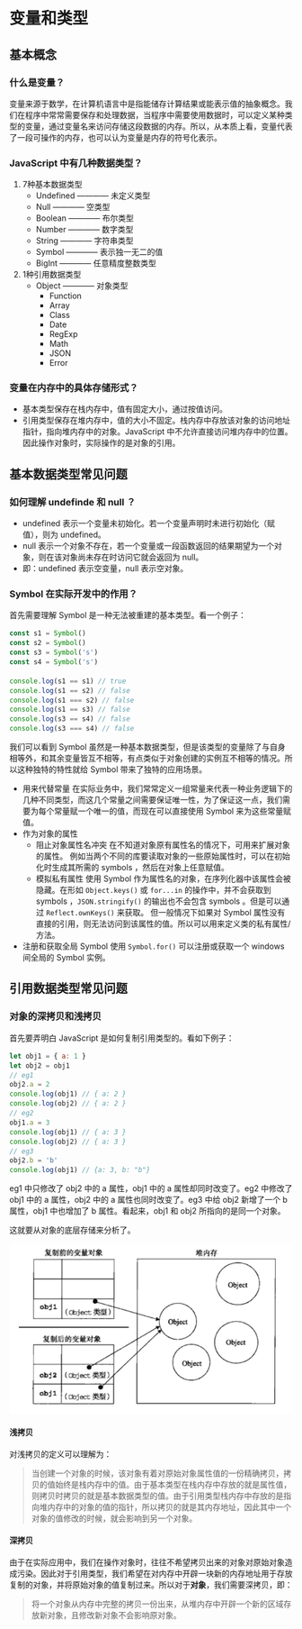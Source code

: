 # 变量和类型

## 基本概念

### 什么是变量？

变量来源于数学，在计算机语言中是指能储存计算结果或能表示值的抽象概念。我们在程序中常常需要保存和处理数据，当程序中需要使用数据时，可以定义某种类型的变量，通过变量名来访问存储这段数据的内存。所以，从本质上看，变量代表了一段可操作的内存，也可以认为变量是内存的符号化表示。

### JavaScript 中有几种数据类型？

1. 7种基本数据类型
   + Undefined ———— 未定义类型
   + Null ———— 空类型
   + Boolean ———— 布尔类型
   + Number ———— 数字类型
   + String ———— 字符串类型
   + Symbol ———— 表示独一无二的值
   + BigInt ———— 任意精度整数类型
2. 1种引用数据类型
   + Object ———— 对象类型
        - Function
        - Array
        - Class
        - Date
        - RegExp
        - Math
        - JSON
        - Error

### 变量在内存中的具体存储形式？

- 基本类型保存在栈内存中，值有固定大小，通过按值访问。
- 引用类型保存在堆内存中，值的大小不固定。栈内存中存放该对象的访问地址指针，指向堆内存中的对象。JavaScript 中不允许直接访问堆内存中的位置。因此操作对象时，实际操作的是对象的引用。

## 基本数据类型常见问题

### 如何理解 undefinde 和 null ？

- undefined 表示一个变量未初始化。若一个变量声明时未进行初始化（赋值），则为 undefined。
- null 表示一个对象不存在，若一个变量或一段函数返回的结果期望为一个对象，则在该对象尚未存在时访问它就会返回为 null。
- 即：undefined 表示空变量，null 表示空对象。

### Symbol 在实际开发中的作用？

首先需要理解 Symbol 是一种无法被重建的基本类型。看一个例子：

``` js
const s1 = Symbol()
const s2 = Symbol()
const s3 = Symbol('s')
const s4 = Symbol('s')

console.log(s1 == s1) // true
console.log(s1 == s2) // false
console.log(s1 === s2) // false
console.log(s1 == s3) // false
console.log(s3 == s4) // false
console.log(s3 === s4) // false
```

我们可以看到 Symbol 虽然是一种基本数据类型，但是该类型的变量除了与自身相等外，和其余变量皆互不相等，有点类似于对象创建的实例互不相等的情况。所以这种独特的特性就给 Symbol 带来了独特的应用场景。

+ 用来代替常量
  在实际业务中，我们常常定义一组常量来代表一种业务逻辑下的几种不同类型，而这几个常量之间需要保证唯一性，为了保证这一点，我们需要为每个常量赋一个唯一的值，而现在可以直接使用 Symbol 来为这些常量赋值。
+ 作为对象的属性
  - 阻止对象属性名冲突
    在不知道对象原有属性名的情况下，可用来扩展对象的属性。
    例如当两个不同的库要读取对象的一些原始属性时，可以在初始化时生成其所需的 symbols ，然后在对象上任意赋值。
  - 模拟私有属性
    使用 Symbol 作为属性名的对象，在序列化器中该属性会被隐藏。在形如 `Object.keys()` 或 `for...in` 的操作中，并不会获取到 symbols ，`JSON.stringify()` 的输出也不会包含 symbols 。但是可以通过 `Reflect.ownKeys()` 来获取。
    但一般情况下如果对 Symbol 属性没有直接的引用，则无法访问到该属性的值。所以可以用来定义类的私有属性/方法。
+ 注册和获取全局 Symbol
  使用 `Symbol.for()` 可以注册或获取一个 windows 间全局的 Symbol 实例。

## 引用数据类型常见问题

### 对象的深拷贝和浅拷贝

首先要弄明白 JavaScript 是如何复制引用类型的。看如下例子：

``` js
let obj1 = { a: 1 }
let obj2 = obj1
// eg1
obj2.a = 2
console.log(obj1) // { a: 2 }
console.log(obj2) // { a: 2 }
// eg2
obj1.a = 3
console.log(obj1) // { a: 3 }
console.log(obj2) // { a: 3 }
// eg3
obj2.b = 'b'
console.log(obj1) // {a: 3, b: "b"}
```

eg1 中只修改了 obj2 中的 a 属性，obj1 中的 a 属性却同时改变了。eg2 中修改了 obj1 中的 a 属性，obj2 中的 a 属性也同时改变了。eg3 中给 obj2 新增了一个 b 属性，obj1 中也增加了 b 属性。看起来，obj1 和 obj2 所指向的是同一个对象。

这就要从对象的底层存储来分析了。

![保存在栈中的变量和堆内存中对象的关系](/images/base-1-1-1.png)

#### 浅拷贝

对浅拷贝的定义可以理解为：

> 当创建一个对象的时候，该对象有着对原始对象属性值的一份精确拷贝，拷贝的值始终是栈内存中的值。由于基本类型在栈内存中存放的就是属性值，则拷贝时拷贝的就是基本数据类型的值。由于引用类型栈内存中存放的是指向堆内存中的对象的值的指针，所以拷贝的就是其内存地址，因此其中一个对象的值修改的时候，就会影响到另一个对象。

#### 深拷贝

由于在实际应用中，我们在操作对象时，往往不希望拷贝出来的对象对原始对象造成污染。因此对于引用类型，我们希望在对内存中开辟一块新的内存地址用于存放复制的对象，并将原始对象的值复制过来。所以对于**对象**，我们需要深拷贝，即：

> 将一个对象从内存中完整的拷贝一份出来，从堆内存中开辟一个新的区域存放新对象，且修改新对象不会影响原对象。

<!-- 更多关于对象的浅拷贝和深拷贝的讲解见后续文章 -->
